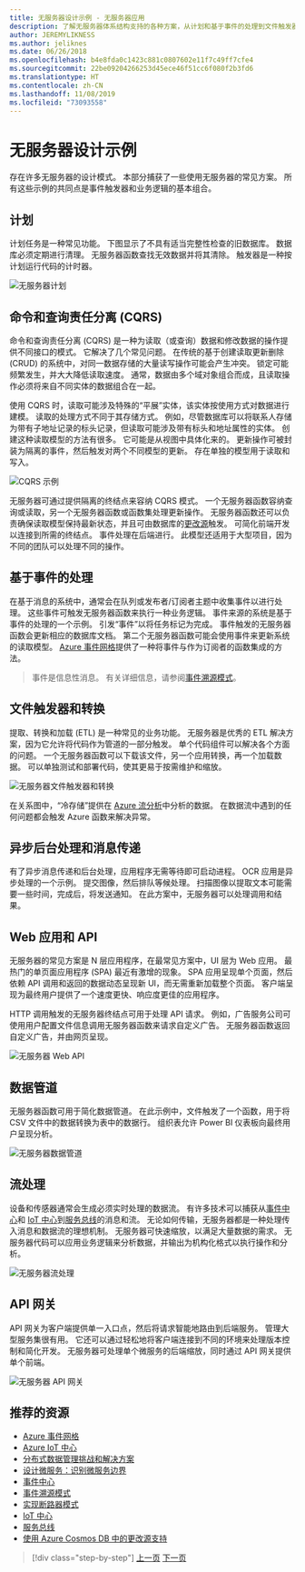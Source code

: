 ```yaml
---
title: 无服务器设计示例 - 无服务器应用
description: 了解无服务器体系结构支持的各种方案，从计划和基于事件的处理到文件触发器和流进程。
author: JEREMYLIKNESS
ms.author: jeliknes
ms.date: 06/26/2018
ms.openlocfilehash: b4e8fda0c1423c881c0807602e11f7c49ff7cfe4
ms.sourcegitcommit: 22be09204266253d45ece46f51cc6f080f2b3fd6
ms.translationtype: HT
ms.contentlocale: zh-CN
ms.lasthandoff: 11/08/2019
ms.locfileid: "73093558"
---
```

# <a name="serverless-design-examples"></a>无服务器设计示例

存在许多无服务器的设计模式。 本部分捕获了一些使用无服务器的常见方案。 所有这些示例的共同点是事件触发器和业务逻辑的基本组合。

## <a name="scheduling"></a>计划

计划任务是一种常见功能。 下图显示了不具有适当完整性检查的旧数据库。 数据库必须定期进行清理。 无服务器函数查找无效数据并将其清除。 触发器是一种按计划运行代码的计时器。

![无服务器计划](./media/serverless-scheduling.png)

## <a name="command-and-query-responsibility-segregation-cqrs"></a>命令和查询责任分离 (CQRS)

命令和查询责任分离 (CQRS) 是一种为读取（或查询）数据和修改数据的操作提供不同接口的模式。 它解决了几个常见问题。 在传统的基于创建读取更新删除 (CRUD) 的系统中，对同一数据存储的大量读写操作可能会产生冲突。 锁定可能频繁发生，并大大降低读取速度。 通常，数据由多个域对象组合而成，且读取操作必须将来自不同实体的数据组合在一起。

使用 CQRS 时，读取可能涉及特殊的“平展”实体，该实体按使用方式对数据进行建模。 读取的处理方式不同于其存储方式。 例如，尽管数据库可以将联系人存储为带有子地址记录的标头记录，但读取可能涉及带有标头和地址属性的实体。 创建这种读取模型的方法有很多。 它可能是从视图中具体化来的。 更新操作可被封装为隔离的事件，然后触发对两个不同模型的更新。 存在单独的模型用于读取和写入。

![CQRS 示例](./media/cqrs-example.png)

无服务器可通过提供隔离的终结点来容纳 CQRS 模式。 一个无服务器函数容纳查询或读取，另一个无服务器函数或函数集处理更新操作。 无服务器函数还可以负责确保读取模型保持最新状态，并且可由数据库的[更改源](https://docs.microsoft.com/azure/cosmos-db/change-feed)触发。 可简化前端开发以连接到所需的终结点。 事件处理在后端进行。 此模型还适用于大型项目，因为不同的团队可以处理不同的操作。

## <a name="event-based-processing"></a>基于事件的处理

在基于消息的系统中，通常会在队列或发布者/订阅者主题中收集事件以进行处理。 这些事件可触发无服务器函数来执行一种业务逻辑。 事件来源的系统是基于事件的处理的一个示例。 引发“事件”以将任务标记为完成。 事件触发的无服务器函数会更新相应的数据库文档。 第二个无服务器函数可能会使用事件来更新系统的读取模型。 [Azure 事件网格](https://docs.microsoft.com/azure/event-grid/overview)提供了一种将事件与作为订阅者的函数集成的方法。

> 事件是信息性消息。 有关详细信息，请参阅[事件溯源模式](https://docs.microsoft.com/azure/architecture/patterns/event-sourcing)。

## <a name="file-triggers-and-transformations"></a>文件触发器和转换

提取、转换和加载 (ETL) 是一种常见的业务功能。 无服务器是优秀的 ETL 解决方案，因为它允许将代码作为管道的一部分触发。 单个代码组件可以解决各个方面的问题。 一个无服务器函数可以下载该文件，另一个应用转换，再一个加载数据。 可以单独测试和部署代码，使其更易于按需维护和缩放。

![无服务器文件触发器和转换](./media/serverless-file-triggers.png)

在关系图中，“冷存储”提供在 [Azure 流分析](https://docs.microsoft.com/azure/stream-analytics)中分析的数据。 在数据流中遇到的任何问题都会触发 Azure 函数来解决异常。

## <a name="asynchronous-background-processing-and-messaging"></a>异步后台处理和消息传递

有了异步消息传递和后台处理，应用程序无需等待即可启动进程。 OCR 应用是异步处理的一个示例。 提交图像，然后排队等候处理。 扫描图像以提取文本可能需要一些时间，完成后，将发送通知。 在此方案中，无服务器可以处理调用和结果。

## <a name="web-apps-and-apis"></a>Web 应用和 API

无服务器的常见方案是 N 层应用程序，在最常见方案中，UI 层为 Web 应用。 最热门的单页面应用程序 (SPA) 最近有激增的现象。 SPA 应用呈现单个页面，然后依赖 API 调用和返回的数据动态呈现新 UI，而无需重新加载整个页面。 客户端呈现为最终用户提供了一个速度更快、响应度更佳的应用程序。

HTTP 调用触发的无服务器终结点可用于处理 API 请求。 例如，广告服务公司可使用用户配置文件信息调用无服务器函数来请求自定义广告。 无服务器函数返回自定义广告，并由网页呈现。

![无服务器 Web API](./media/serverless-web-api.png)

## <a name="data-pipeline"></a>数据管道

无服务器函数可用于简化数据管道。 在此示例中，文件触发了一个函数，用于将 CSV 文件中的数据转换为表中的数据行。 组织表允许 Power BI 仪表板向最终用户呈现分析。

![无服务器数据管道](./media/serverless-data-pipeline.png)

## <a name="stream-processing"></a>流处理

设备和传感器通常会生成必须实时处理的数据流。 有许多技术可以捕获从[事件中心](https://docs.microsoft.com/azure/event-hubs/event-hubs-what-is-event-hubs)和 [IoT 中心](https://docs.microsoft.com/azure/iot-hub)到[服务总线](https://docs.microsoft.com/azure/service-bus)的消息和流。 无论如何传输，无服务器都是一种处理传入消息和数据流的理想机制。 无服务器可快速缩放，以满足大量数据的需求。 无服务器代码可以应用业务逻辑来分析数据，并输出为机构化格式以执行操作和分析。

![无服务器流处理](./media/serverless-stream-processing.png)

## <a name="api-gateway"></a>API 网关

API 网关为客户端提供单一入口点，然后将请求智能地路由到后端服务。 管理大型服务集很有用。 它还可以通过轻松地将客户端连接到不同的环境来处理版本控制和简化开发。 无服务器可处理单个微服务的后端缩放，同时通过 API 网关提供单个前端。

![无服务器 API 网关](./media/serverless-api-gateway.png)

## <a name="recommended-resources"></a>推荐的资源

- [Azure 事件网格](https://docs.microsoft.com/azure/event-grid/overview)
- [Azure IoT 中心](https://docs.microsoft.com/azure/iot-hub)
- [分布式数据管理挑战和解决方案](../microservices/architect-microservice-container-applications/distributed-data-management.md)
- [设计微服务：识别微服务边界](https://docs.microsoft.com/azure/architecture/microservices/microservice-boundaries)
- [事件中心](https://docs.microsoft.com/azure/event-hubs/event-hubs-what-is-event-hubs)
- [事件溯源模式](https://docs.microsoft.com/azure/architecture/patterns/event-sourcing)
- [实现断路器模式](../microservices/implement-resilient-applications/implement-circuit-breaker-pattern.md)
- [IoT 中心](https://docs.microsoft.com/azure/iot-hub)
- [服务总线](https://docs.microsoft.com/azure/service-bus)
- [使用 Azure Cosmos DB 中的更改源支持](https://docs.microsoft.com/azure/cosmos-db/change-feed)

>[!div class="step-by-step"]
>[上一页](serverless-architecture-considerations.md)
>[下一页](azure-serverless-platform.md)

